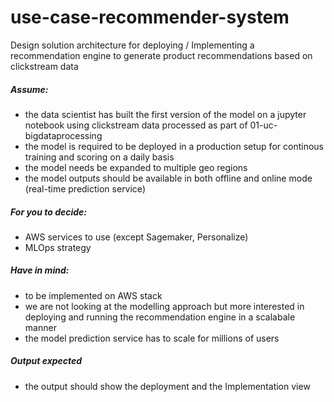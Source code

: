 # use-case-recommender-system

Design solution architecture for deploying / Implementing a recommendation engine to generate product recommendations based on clickstream data

##### Assume:

- the data scientist has built the first version of the model on a jupyter notebook using clickstream data processed as part of 01-uc-bigdataprocessing
- the model is required to be deployed in a production setup for continous training and scoring on a daily basis
- the model needs be expanded to multiple geo regions
- the model outputs should be available in both offline and online mode (real-time prediction service)

##### For you to decide:

- AWS services to use (except Sagemaker, Personalize)
- MLOps strategy

##### Have in mind:

- to be implemented on AWS stack
- we are not looking at the modelling approach but more interested in deploying and running the recommendation engine in a scalabale manner 
- the model prediction service has to scale for millions of users

##### Output expected

- the output should show the deployment and the Implementation view